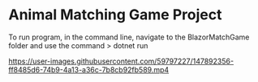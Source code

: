 # Animal Matching Game Project


To run program, in the command line, navigate to the BlazorMatchGame folder and use the command > dotnet run

https://user-images.githubusercontent.com/59797227/147892356-ff8485d6-74b9-4a13-a36c-7b8cb92fb589.mp4

